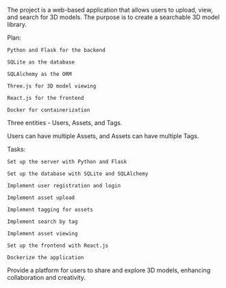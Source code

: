 The project is a web-based application that allows users to upload, view, and search for 3D models. The purpose is to create a searchable 3D model library.

Plan:

    Python and Flask for the backend

    SQLite as the database

    SQLAlchemy as the ORM 

    Three.js for 3D model viewing 

    React.js for the frontend

    Docker for containerization

Three entities - Users, Assets, and Tags. 

Users can have multiple Assets, and Assets can have multiple Tags.

Tasks:

    Set up the server with Python and Flask

    Set up the database with SQLite and SQLAlchemy

    Implement user registration and login

    Implement asset upload

    Implement tagging for assets

    Implement search by tag

    Implement asset viewing

    Set up the frontend with React.js

    Dockerize the application

Provide a platform for users to share and explore 3D models, enhancing collaboration and creativity.